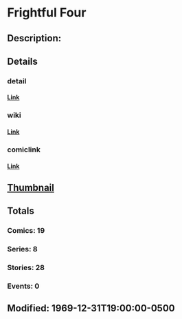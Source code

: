 # Frightful Four
## Description: 
## Details
### detail
#### [Link](http://marvel.com/characters/739/frightful_four?utm_campaign=apiRef&utm_source=225578a89fc76f3d20fbffda5d17a88d)
### wiki
#### [Link](http://marvel.com/universe/Frightful_Four?utm_campaign=apiRef&utm_source=225578a89fc76f3d20fbffda5d17a88d)
### comiclink
#### [Link](http://marvel.com/comics/characters/1010799/frightful_four?utm_campaign=apiRef&utm_source=225578a89fc76f3d20fbffda5d17a88d)
## [Thumbnail](http://i.annihil.us/u/prod/marvel/i/mg/8/a0/4c00372aafb39.jpg)
## Totals
### Comics: 19
### Series: 8
### Stories: 28
### Events: 0
## Modified: 1969-12-31T19:00:00-0500